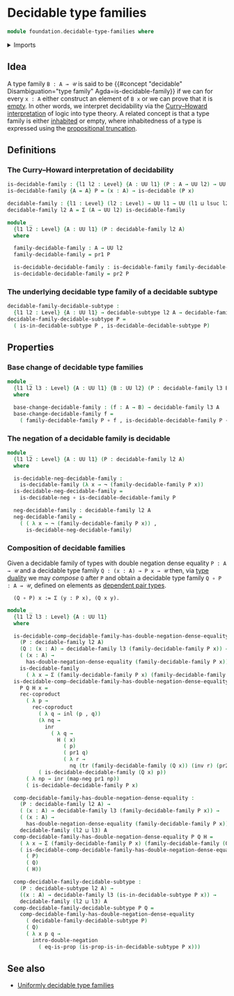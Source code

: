 # Decidable type families

```agda
module foundation.decidable-type-families where
```

<details><summary>Imports</summary>

```agda
open import foundation.coproduct-types
open import foundation.decidable-subtypes
open import foundation.decidable-types
open import foundation.dependent-pair-types
open import foundation.double-negation
open import foundation.double-negation-dense-equality
open import foundation.irrefutable-equality
open import foundation.negation
open import foundation.propositions
open import foundation.transport-along-identifications
open import foundation.universe-levels

open import foundation-core.function-types
open import foundation-core.identity-types
```

</details>

## Idea

A type family `B : A → 𝒰` is said to be
{{#concept "decidable" Disambiguation="type family" Agda=is-decidable-family}}
if we can for every `x : A` either construct an element of `B x` or we can prove
that it is [empty](foundation-core.empty-types.md). In other words, we interpret
decidability via the
[Curry–Howard interpretation](https://en.wikipedia.org/wiki/Curry–Howard_correspondence)
of logic into type theory. A related concept is that a type family is either
[inhabited](foundation.inhabited-types.md) or empty, where inhabitedness of a
type is expressed using the
[propositional truncation](foundation.propositional-truncations.md).

## Definitions

### The Curry–Howard interpretation of decidability

```agda
is-decidable-family : {l1 l2 : Level} {A : UU l1} (P : A → UU l2) → UU (l1 ⊔ l2)
is-decidable-family {A = A} P = (x : A) → is-decidable (P x)

decidable-family : {l1 : Level} (l2 : Level) → UU l1 → UU (l1 ⊔ lsuc l2)
decidable-family l2 A = Σ (A → UU l2) is-decidable-family

module _
  {l1 l2 : Level} {A : UU l1} (P : decidable-family l2 A)
  where

  family-decidable-family : A → UU l2
  family-decidable-family = pr1 P

  is-decidable-decidable-family : is-decidable-family family-decidable-family
  is-decidable-decidable-family = pr2 P
```

### The underlying decidable type family of a decidable subtype

```agda
decidable-family-decidable-subtype :
  {l1 l2 : Level} {A : UU l1} → decidable-subtype l2 A → decidable-family l2 A
decidable-family-decidable-subtype P =
  ( is-in-decidable-subtype P , is-decidable-decidable-subtype P)
```

## Properties

### Base change of decidable type families

```agda
module _
  {l1 l2 l3 : Level} {A : UU l1} {B : UU l2} (P : decidable-family l3 B)
  where

  base-change-decidable-family : (f : A → B) → decidable-family l3 A
  base-change-decidable-family f =
    ( family-decidable-family P ∘ f , is-decidable-decidable-family P ∘ f)
```

### The negation of a decidable family is decidable

```agda
module _
  {l1 l2 : Level} {A : UU l1} (P : decidable-family l2 A)
  where

  is-decidable-neg-decidable-family :
    is-decidable-family (λ x → ¬ (family-decidable-family P x))
  is-decidable-neg-decidable-family =
    is-decidable-neg ∘ is-decidable-decidable-family P

  neg-decidable-family : decidable-family l2 A
  neg-decidable-family =
    ( ( λ x → ¬ (family-decidable-family P x)) ,
      is-decidable-neg-decidable-family)
```

### Composition of decidable families

Given a decidable family of types with double negation dense equality
`P : A → 𝒰` and a decidable type family `Q : (x : A) → P x → 𝒰` then, via
[type duality](foundation.type-duality.md) we may _compose_ `Q` after `P` and
obtain a decidable type family `Q ∘ P : A → 𝒰`, defined on elements as
[dependent pair types](foundation.dependent-pair-types.md).

```text
  (Q ∘ P) x := Σ (y : P x), (Q x y).
```

```agda
module _
  {l1 l2 l3 : Level} {A : UU l1}
  where

  is-decidable-comp-decidable-family-has-double-negation-dense-equality :
    (P : decidable-family l2 A)
    (Q : (x : A) → decidable-family l3 (family-decidable-family P x)) →
    ( (x : A) →
      has-double-negation-dense-equality (family-decidable-family P x)) →
    is-decidable-family
      ( λ x → Σ (family-decidable-family P x) (family-decidable-family (Q x)))
  is-decidable-comp-decidable-family-has-double-negation-dense-equality
    P Q H x =
    rec-coproduct
      ( λ p →
        rec-coproduct
          ( λ q → inl (p , q))
          (λ nq →
            inr
              ( λ q →
                H ( x)
                  ( p)
                  ( pr1 q)
                  ( λ r →
                    nq (tr (family-decidable-family (Q x)) (inv r) (pr2 q)))))
          ( is-decidable-decidable-family (Q x) p))
      ( λ np → inr (map-neg pr1 np))
      ( is-decidable-decidable-family P x)

  comp-decidable-family-has-double-negation-dense-equality :
    (P : decidable-family l2 A) →
    ( (x : A) → decidable-family l3 (family-decidable-family P x)) →
    ( (x : A) →
      has-double-negation-dense-equality (family-decidable-family P x)) →
    decidable-family (l2 ⊔ l3) A
  comp-decidable-family-has-double-negation-dense-equality P Q H =
    ( λ x → Σ (family-decidable-family P x) (family-decidable-family (Q x))) ,
    ( is-decidable-comp-decidable-family-has-double-negation-dense-equality
      ( P)
      ( Q)
      ( H))

  comp-decidable-family-decidable-subtype :
    (P : decidable-subtype l2 A) →
    ((x : A) → decidable-family l3 (is-in-decidable-subtype P x)) →
    decidable-family (l2 ⊔ l3) A
  comp-decidable-family-decidable-subtype P Q =
    comp-decidable-family-has-double-negation-dense-equality
      ( decidable-family-decidable-subtype P)
      ( Q)
      ( λ x p q →
        intro-double-negation
          ( eq-is-prop (is-prop-is-in-decidable-subtype P x)))
```

## See also

- [Uniformly decidable type families](foundation.uniformly-decidable-type-families.md)

